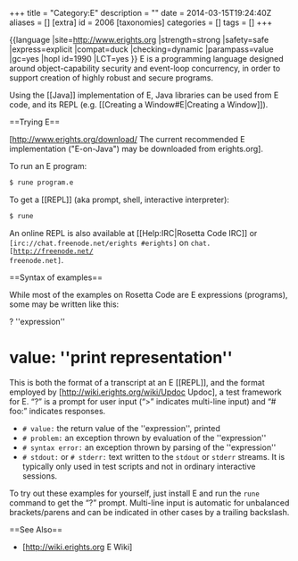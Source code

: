 +++
title = "Category:E"
description = ""
date = 2014-03-15T19:24:40Z
aliases = []
[extra]
id = 2006
[taxonomies]
categories = []
tags = []
+++

{{language
|site=http://www.erights.org
|strength=strong
|safety=safe
|express=explicit
|compat=duck
|checking=dynamic
|parampass=value
|gc=yes
|hopl id=1990
|LCT=yes
}}
E is a programming language designed around object-capability security and event-loop concurrency, in order to support creation of highly robust and secure programs.

Using the [[Java]] implementation of E, Java libraries can be used from E code, and its REPL (e.g. [[Creating a Window#E|Creating a Window]]).

==Trying E==

[http://www.erights.org/download/ The current recommended E implementation ("E-on-Java") may be downloaded from erights.org].

To run an E program:

 
```sh
$ rune program.e
```


To get a [[REPL]] (aka prompt, shell, interactive interpreter):

 
```sh
$ rune
```


An online REPL is also available at [[Help:IRC|Rosetta Code IRC]] or <code>[irc://chat.freenode.net/erights #erights]</code> on <code>chat.[http://freenode.net/ freenode.net]</code>.

==Syntax of examples==

While most of the examples on Rosetta Code are E expressions (programs), some may be written like this:

 ? ''expression''
 # value: ''print representation''

This is both the format of a transcript at an E [[REPL]], and the format employed by [http://wiki.erights.org/wiki/Updoc Updoc], a test framework for E. “?” is a prompt for user input (“&gt;” indicates multi-line input) and “# foo:” indicates responses.
* <code># value:</code> the return value of the ''expression'', printed
* <code># problem:</code> an exception thrown by evaluation of the ''expression''
* <code># syntax error:</code> an exception thrown by parsing of the ''expression''
* <code># stdout:</code> or <code># stderr:</code> text written to the <code>stdout</code> or <code>stderr</code> streams. It is typically only used in test scripts and not in ordinary interactive sessions.

To try out these examples for yourself, just install E and run the <code>rune</code> command to get the “?” prompt. Multi-line input is automatic for unbalanced brackets/parens and can be indicated in other cases by a trailing backslash.

==See Also==
* [http://wiki.erights.org E Wiki]
